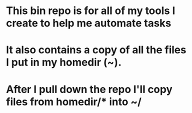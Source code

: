 # This bin repo is for all of my tools I create to help me automate tasks
# It also contains a copy of all the files I put in my homedir (~).  
# After I pull down the repo I'll copy files from homedir/* into ~/
